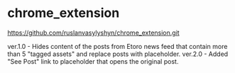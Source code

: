 # chrome_extension

  https://github.com/ruslanvasylyshyn/chrome_extension.git

  ver.1.0 - Hides content of the posts from Etoro news feed that contain more than 5 "tagged assets" and replace posts with placeholder.
  ver.2.0 - Added "See Post" link to placeholder that opens the original post.